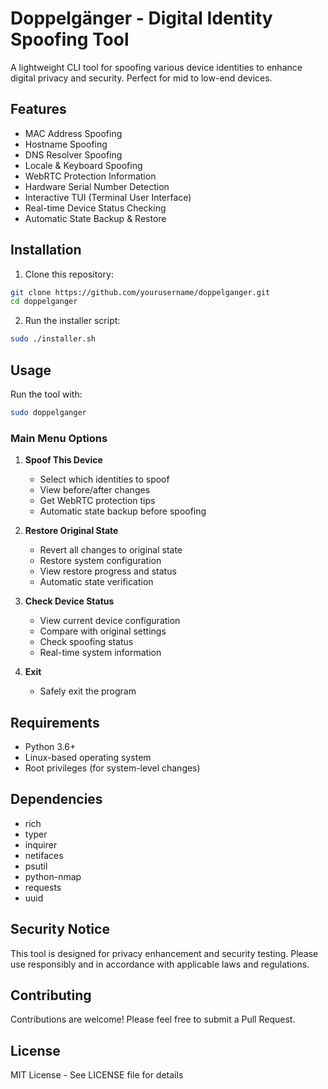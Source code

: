 # Doppelgänger - Digital Identity Spoofing Tool

A lightweight CLI tool for spoofing various device identities to enhance digital privacy and security. Perfect for mid to low-end devices.

## Features

- MAC Address Spoofing
- Hostname Spoofing
- DNS Resolver Spoofing
- Locale & Keyboard Spoofing
- WebRTC Protection Information
- Hardware Serial Number Detection
- Interactive TUI (Terminal User Interface)
- Real-time Device Status Checking
- Automatic State Backup & Restore

## Installation

1. Clone this repository:
```bash
git clone https://github.com/yourusername/doppelganger.git
cd doppelganger
```

2. Run the installer script:
```bash
sudo ./installer.sh
```

## Usage

Run the tool with:
```bash
sudo doppelganger
```

### Main Menu Options

1. **Spoof This Device**
   - Select which identities to spoof
   - View before/after changes
   - Get WebRTC protection tips
   - Automatic state backup before spoofing

2. **Restore Original State**
   - Revert all changes to original state
   - Restore system configuration
   - View restore progress and status
   - Automatic state verification

3. **Check Device Status**
   - View current device configuration
   - Compare with original settings
   - Check spoofing status
   - Real-time system information

4. **Exit**
   - Safely exit the program

## Requirements

- Python 3.6+
- Linux-based operating system
- Root privileges (for system-level changes)

## Dependencies

- rich
- typer
- inquirer
- netifaces
- psutil
- python-nmap
- requests
- uuid

## Security Notice

This tool is designed for privacy enhancement and security testing. Please use responsibly and in accordance with applicable laws and regulations.

## Contributing

Contributions are welcome! Please feel free to submit a Pull Request.

## License

MIT License - See LICENSE file for details 